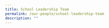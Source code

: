 ```yaml
---
title: School Leadership Team
permalink: /our-people/school-leadership-team
description: ""
---
```

